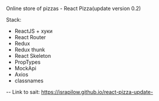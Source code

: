 Online store of pizzas - React Pizza(update version 0.2)

Stack:

- ReactJS + хуки
- React Router
- Redux
- Redux thunk
- React Skeleton
- PropTypes
- MockApi
- Axios
- classnames

-- Link to sait: https://israpilow.github.io/react-pizza-update-

